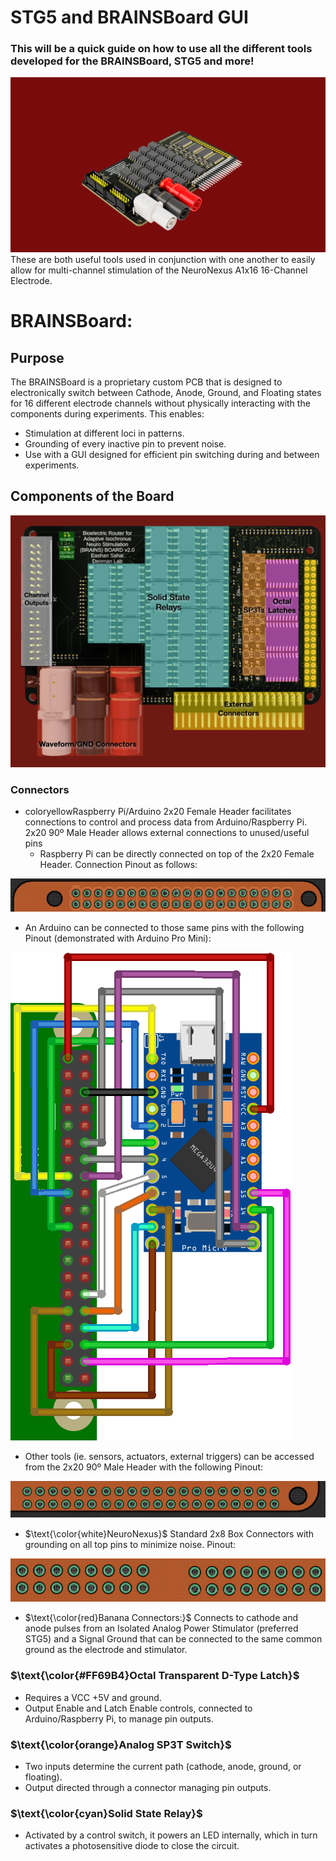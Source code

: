 # STG5 and BRAINSBoard GUI
### This will be a quick guide on how to use all the different tools developed for the BRAINSBoard, STG5 and more!
![Top of the Board](images/BRAINSBoard_Side_Profile.png)
These are both useful tools used in conjunction with one another to easily allow for multi-channel stimulation of the NeuroNexus A1x16 16-Channel Electrode.

# BRAINSBoard:
## Purpose

The BRAINSBoard is a proprietary custom PCB that is designed to electronically switch between Cathode, Anode, Ground, and Floating states for 16 different electrode channels without physically interacting with the components during experiments. This enables:
- Stimulation at different loci in patterns.
- Grounding of every inactive pin to prevent noise.
- Use with a GUI designed for efficient pin switching during and between experiments.

## Components of the Board
![Top of the Board](images/BRAINSBoard_Top_Labelled.png)
### Connectors
- $\text{color{yellow}Raspberry Pi/Arduino 2x20 Female Header}$ facilitates connections to control and process data from Arduino/Raspberry Pi. 2x20 90º Male Header allows external connections to unused/useful pins
  - Raspberry Pi can be directly connected on top of the 2x20 Female Header. Connection Pinout as follows:


![Raspberry Pi to Brainsboard Connection](images/RPI_2_BB_Pinout.png)
  - An Arduino can be connected to those same pins with the following Pinout (demonstrated with Arduino Pro Mini):
 
![Arduino Pro Mini to Brainsboard Connection](images/BB2ProMicro_bb.png)
  - Other tools (ie. sensors, actuators, external triggers) can be accessed from the 2x20 90º Male Header with the following Pinout:


![Brainsboard Connection to External Pins](images/BB_2_external_pins_Pinout.png)
- $\text{\color{white}NeuroNexus}$ Standard 2x8 Box Connectors with grounding on all top pins to minimize noise. Pinout:



![Box Headers Pinout](images/eStim_CONNECTORS.png)
- $\text{\color{red}Banana Connectors:}$ Connects to cathode and anode pulses from an Isolated Analog Power Stimulator (preferred STG5) and a Signal Ground that can be connected to the same common ground as the electrode and stimulator.

### $\text{\color{#FF69B4}Octal Transparent D-Type Latch}$
- Requires a VCC +5V and ground.
- Output Enable and Latch Enable controls, connected to Arduino/Raspberry Pi, to manage pin outputs.

### $\text{\color{orange}Analog SP3T Switch}$
- Two inputs determine the current path (cathode, anode, ground, or floating).
- Output directed through a connector managing pin outputs.

### $\text{\color{cyan}Solid State Relay}$
- Activated by a control switch, it powers an LED internally, which in turn activates a photosensitive diode to close the circuit.
